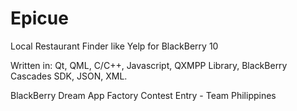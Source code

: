 # Epicue
Local Restaurant Finder like Yelp for BlackBerry 10

Written in: Qt, QML, C/C++, Javascript, QXMPP Library, BlackBerry Cascades SDK, JSON, XML.

BlackBerry Dream App Factory Contest Entry - Team Philippines
